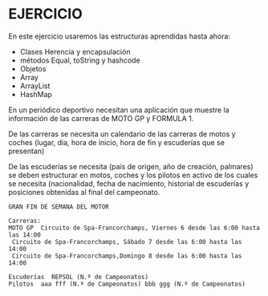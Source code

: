# EJERCICIO

En este ejercicio usaremos las estructuras aprendidas hasta ahora:

- Clases Herencia y encapsulación
- métodos Equal, toString y hashcode
- Objetos
- Array
- ArrayList
- HashMap

En un periódico deportivo necesitan una aplicación que muestre la información de las carreras de MOTO GP y FORMULA 1.

De las carreras se necesita un calendario de las carreras de motos y coches (lugar, dia, hora de inicio, hora de fin y escuderías que se presentan)

De las escuderías se necesita (país de origen, año de creación, palmares) se deben estructurar en motos, coches y los pilotos en activo de los cuales se necesita (nacionalidad, fecha de nacimiento, historial de escuderías y posiciones obtenidas al final del campeonato.

``` console
GRAN FIN DE SEMANA DEL MOTOR

Carreras:
MOTO GP  Circuito de Spa-Francorchamps, Viernes 6 desde las 6:00 hasta las 14:00
 Circuito de Spa-Francorchamps, Sábado 7 desde las 6:00 hasta las 14:00
 Circuito de Spa-Francorchamps,Domingo 8 desde las 6:00 hasta las 14:00

Escuderías  REPSOL (N.º de Campeonatos)
Pilotos  aaa fff (N.º de Campeonatos) bbb ggg (N.º de Campeonatos)
```
